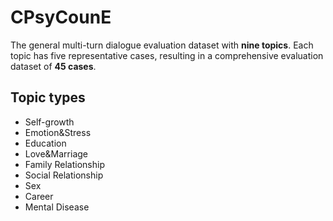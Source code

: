 # CPsyCounE

The general multi-turn dialogue evaluation dataset with **nine topics**. Each topic has five representative cases,  resulting in a comprehensive evaluation dataset of **45 cases**.

## Topic types
* Self-growth
* Emotion&Stress
* Education
* Love&Marriage
* Family Relationship
* Social Relationship
* Sex
* Career
* Mental Disease
